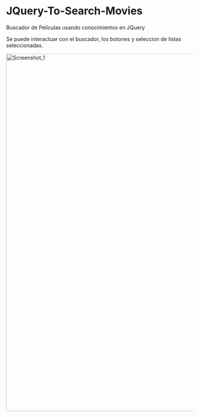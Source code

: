 # JQuery-To-Search-Movies
Buscador de Películas usando conocimientos en JQuery

Se puede interactuar con el buscador, los botones y seleccion de listas seleccionadas.

<img width="960" alt="Screenshot_1" src="https://user-images.githubusercontent.com/98366778/161390724-51d6b7ad-add5-4a69-98c3-7de9e66ac78b.png">
